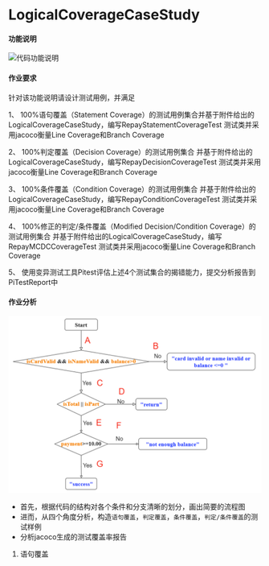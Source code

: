# LogicalCoverageCaseStudy

#### 功能说明

![代码功能说明](https://images.gitee.com/uploads/images/2021/0928/083245_989fa19b_8499634.png "CoverageCaseStudy.PNG")

#### 作业要求

针对该功能说明请设计测试用例，并满足

1、 100%语句覆盖（Statement Coverage）的测试用例集合并基于附件给出的LogicalCoverageCaseStudy，编写RepayStatementCoverageTest 测试类并采用jacoco衡量Line Coverage和Branch Coverage

2、 100%判定覆盖（Decision Coverage）的测试用例集合 并基于附件给出的LogicalCoverageCaseStudy，编写RepayDecisionCoverageTest 测试类并采用jacoco衡量Line Coverage和Branch Coverage

3、 100%条件覆盖（Condition Coverage）的测试用例集合 并基于附件给出的LogicalCoverageCaseStudy，编写RepayConditionCoverageTest 测试类并采用jacoco衡量Line Coverage和Branch Coverage

4、 100%修正的判定/条件覆盖（Modified Decision/Condition  Coverage）的测试用例集合 并基于附件给出的LogicalCoverageCaseStudy，编写RepayMCDCCoverageTest 测试类并采用jacoco衡量Line Coverage和Branch Coverage

5、  使用变异测试工具Pitest评估上述4个测试集合的揭错能力，提交分析报告到PiTestReport中

#### 作业分析
![img.png](img.png)
* 首先，根据代码的结构对各个条件和分支清晰的划分，画出简要的流程图
* 进而，从四个角度分析，构造`语句覆盖`，`判定覆盖`，`条件覆盖`，`判定/条件覆盖`的测试样例
* 分析jacoco生成的测试覆盖率报告

1. 语句覆盖